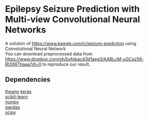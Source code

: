 # Epilepsy Seizure Prediction with Multi-view Convolutional Neural Networks
A solution of https://www.kaggle.com/c/seizure-prediction using Convolutional Neural Network  
You can download preprocessed data from https://www.dropbox.com/sh/bvfsbac43d1aeg3/AABLcM-uGCsz58-Bt399Thaaa?dl=0 to reproduce our result.  
## Dependencies
[theano](https://github.com/Theano/Theano)
[keras](https://github.com/fchollet/keras)  
[scikit-learn](https://github.com/scikit-learn/scikit-learn)  
[numpy](https://github.com/numpy/numpy)  
[pandas](https://github.com/pandas-dev/pandas)  
[scipy](https://github.com/scipy/scipy)
